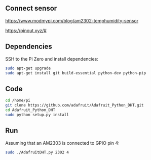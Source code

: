 
## Connect sensor

https://www.modmypi.com/blog/am2302-temphumidity-sensor

https://pinout.xyz/#

## Dependencies

SSH to the Pi Zero and install dependencies:

```sh
sudo apt-get upgrade
sudo apt-get install git build-essential python-dev python-pip
```

## Code

```sh
cd /home/pi
git clone https://github.com/adafruit/Adafruit_Python_DHT.git
cd Adafruit_Python_DHT
sudo python setup.py install
```

## Run

Assuming that an AM2303 is connected to GPIO pin 4:

```sh
sudo ./AdafruitDHT.py 2302 4
```